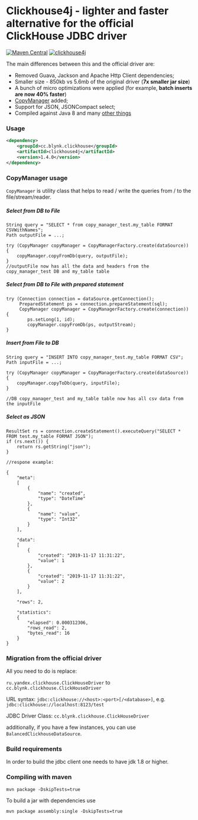 Clickhouse4j - lighter and faster alternative for the official ClickHouse JDBC driver
===============

[![Maven Central](https://maven-badges.herokuapp.com/maven-central/cc.blynk.clickhouse/clickhouse4j/badge.svg)](https://mvnrepository.com/artifact/cc.blynk.clickhouse/clickhouse4j) [![clickhouse4j](https://travis-ci.org/blynkkk/clickhouse4j.svg?branch=master)](https://github.com/blynkkk/clickhouse4j)

The main differences between this and the official driver are:

- Removed Guava, Jackson and Apache Http Client dependencies;
- Smaller size - 850kb vs 5.6mb of the original driver (**7x smaller jar size**)
- A bunch of micro optimizations were applied (for example, **batch inserts are now 40% faster**)
- [CopyManager](https://github.com/blynkkk/clickhouse4j/blob/master/src/main/java/cc/blynk/clickhouse/copy/CopyManager.java) added;
- Support for JSON, JSONCompact select;
- Compiled against Java 8 and many [other things](https://github.com/blynkkk/clickhouse4j/blob/master/CHANGELOG)

### Usage
```xml
<dependency>
    <groupId>cc.blynk.clickhouse</groupId>
    <artifactId>clickhouse4j</artifactId>
    <version>1.4.0</version>
</dependency>
```

### CopyManager usage
```CopyManager``` is utility class that helps to read / write the queries from / to the file/stream/reader.

##### Select from DB to File

```
String query = "SELECT * from copy_manager_test.my_table FORMAT CSVWithNames";
Path outputFile = ...;

try (CopyManager copyManager = CopyManagerFactory.create(dataSource)) {
    copyManager.copyFromDb(query, outputFile);
}
//outputFile now has all the data and headers from the copy_manager_test DB and my_table table
```

##### Select from DB to File with prepared statement

```
try (Connection connection = dataSource.getConnection();
     PreparedStatement ps = connection.prepareStatement(sql);
     CopyManager copyManager = CopyManagerFactory.create(connection)) {
        ps.setLong(1, id);
        copyManager.copyFromDb(ps, outputStream);
}
```

##### Insert from File to DB

```
String query = "INSERT INTO copy_manager_test.my_table FORMAT CSV";
Path inputFile = ...;

try (CopyManager copyManager = CopyManagerFactory.create(dataSource)) {
    copyManager.copyToDb(query, inputFile);
}

//DB copy_manager_test and my_table table now has all csv data from the inputFile
```

##### Select as JSON

```
ResultSet rs = connection.createStatement().executeQuery("SELECT * FROM test.my_table FORMAT JSON");
if (rs.next()) {
    return rs.getString("json");
}

//respone example:

{
	"meta":
	[
		{
			"name": "created",
			"type": "DateTime"
		},
		{
			"name": "value",
			"type": "Int32"
		}
	],

	"data":
	[
		{
			"created": "2019-11-17 11:31:22",
			"value": 1
		},
		{
			"created": "2019-11-17 11:31:22",
			"value": 2
		}
	],

	"rows": 2,

	"statistics":
	{
		"elapsed": 0.000312306,
		"rows_read": 2,
		"bytes_read": 16
	}
}

```

### Migration from the official driver

All you need to do is replace:

`ru.yandex.clickhouse.ClickHouseDriver` to `cc.blynk.clickhouse.ClickHouseDriver`

URL syntax: 
`jdbc:clickhouse://<host>:<port>[/<database>]`, e.g. `jdbc:clickhouse://localhost:8123/test`

JDBC Driver Class:
`cc.blynk.clickhouse.ClickHouseDriver`

additionally, if you have a few instances, you can use `BalancedClickhouseDataSource`.

### Build requirements

In order to build the jdbc client one needs to have jdk 1.8 or higher.

### Compiling with maven

`mvn package -DskipTests=true`

To build a jar with dependencies use

`mvn package assembly:single -DskipTests=true`
